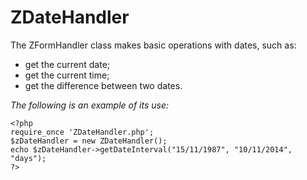 # ZDateHandler #

The ZFormHandler class makes basic operations with dates, such as:
- get the current date;
- get the current time;
- get the difference between two dates.

_The following is an example of its use:_

```
<?php
require_once 'ZDateHandler.php';
$zDateHandler = new ZDateHandler();
echo $zDateHandler->getDateInterval("15/11/1987", "10/11/2014", "days");
?>
```
